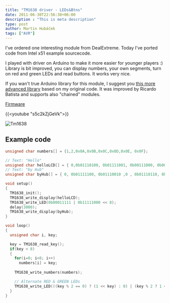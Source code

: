 ```yaml
---
title: "TM1638 driver - LEDs&Btns"
date: 2011-06-30T22:56:38+06:00
description : "This is meta description"
type: post
author: Martin Hubáček
tags: ["AVR"]
---
```


I've ordered one interesting module from DealExtreme. Today I've ported code from Intel x51 example sourcecode.

<!--more-->

I played with driver on Arduino to make it more easier for younger players :) Library is bit improved, you can display numbers, your own segments, turn on red and green LEDs and read buttons. It works very nice.

If you wan't true Arduino library for this module, I suggest you [this more advanced library](https://github.com/rjbatista/tm1638-library) based on my original code. It was improved by Ricardo Batista and supports also "chained" modules.

[Firmware](tm1638_test.zip)

{{<youtube "s5c2kZjGeVk">}}

![Tm1638](Tm1638.jpg)

## Example code

```c
unsigned char numbers[] = {1,2,0x0A,0x0B,0x0C,0x0D,0x0E, 0x0F};

// Text: "Hello"
unsigned char helloLCD[] = { 0,0b01110100, 0b01111001, 0b00111000, 0b00111000, 0b01011100, 0, 0};
// Text: "by Hub"
unsigned char byHub[] = { 0, 0b01111100, 0b01110010 ,0 , 0b01110110, 0b00011100, 0b01111100, 0};

void setup()
{     
  TM1638_init();                             
  TM1638_write_display(helloLCD);     
  TM1638_write_LED(0b00011111 | 0b11111000 << 8);
  delay(3000);
  TM1638_write_display(byHub);   
}

void loop()
{
  unsigned char i, key;

  key = TM1638_read_key();
  if(key < 8)
  {
    for(i=0; i<8; i++)
      numbers[i] = key;
     
    TM1638_write_numbers(numbers);

    // Alternate RED & GREEN LEDs
    TM1638_write_LED(((key % 2 == 0) ? (1 << key) : 0) | (key % 2 ? 1 << (key+8) : 0));
  }
}
```

